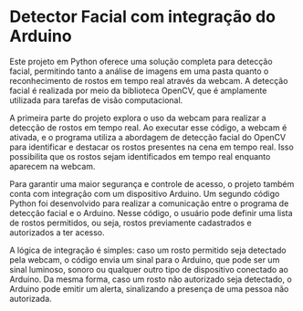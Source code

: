 # Detector Facial com integração do Arduino
Este projeto em Python oferece uma solução completa para detecção facial, permitindo tanto a análise de imagens em uma pasta quanto o reconhecimento de rostos em tempo real através da webcam. A detecção facial é realizada por meio da biblioteca OpenCV, que é amplamente utilizada para tarefas de visão computacional.

A primeira parte do projeto explora o uso da webcam para realizar a detecção de rostos em tempo real. Ao executar esse código, a webcam é ativada, e o programa utiliza a abordagem de detecção facial do OpenCV para identificar e destacar os rostos presentes na cena em tempo real. Isso possibilita que os rostos sejam identificados em tempo real enquanto aparecem na webcam.

Para garantir uma maior segurança e controle de acesso, o projeto também conta com integração com um dispositivo Arduino. Um segundo código Python foi desenvolvido para realizar a comunicação entre o programa de detecção facial e o Arduino. Nesse código, o usuário pode definir uma lista de rostos permitidos, ou seja, rostos previamente cadastrados e autorizados a ter acesso.

A lógica de integração é simples: caso um rosto permitido seja detectado pela webcam, o código envia um sinal para o Arduino, que pode ser um sinal luminoso, sonoro ou qualquer outro tipo de dispositivo conectado ao Arduino. Da mesma forma, caso um rosto não autorizado seja detectado, o Arduino pode emitir um alerta, sinalizando a presença de uma pessoa não autorizada.

